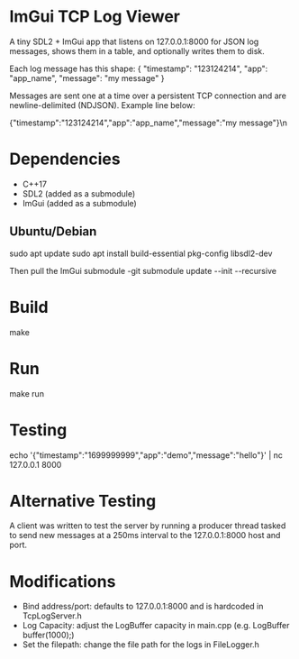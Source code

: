 # ImGui TCP Log Viewer

A tiny SDL2 + ImGui app that listens on 127.0.0.1:8000 for JSON log messages, shows them in a table, and optionally writes them to disk.

Each log message has this shape:
{
"timestamp": "123124214",
"app": "app_name",
"message": "my message"
}

Messages are sent one at a time over a persistent TCP connection and are newline-delimited
(NDJSON). Example line below:

{"timestamp":"123124214","app":"app_name","message":"my message"}\n

# Dependencies

- C++17
- SDL2 (added as a submodule)
- ImGui (added as a submodule)

## Ubuntu/Debian

sudo apt update
sudo apt install build-essential pkg-config libsdl2-dev

Then pull the ImGui submodule
-git submodule update --init --recursive

# Build

make

# Run

make run

# Testing

echo '{"timestamp":"1699999999","app":"demo","message":"hello"}' | nc 127.0.0.1 8000

# Alternative Testing

A client was written to test the server by running a producer thread tasked to send
new messages at a 250ms interval to the 127.0.0.1:8000 host and port.

# Modifications

- Bind address/port: defaults to 127.0.0.1:8000 and is hardcoded in TcpLogServer.h
- Log Capacity: adjust the LogBuffer capacity in main.cpp (e.g. LogBuffer buffer(1000);)
- Set the filepath: change the file path for the logs in FileLogger.h
